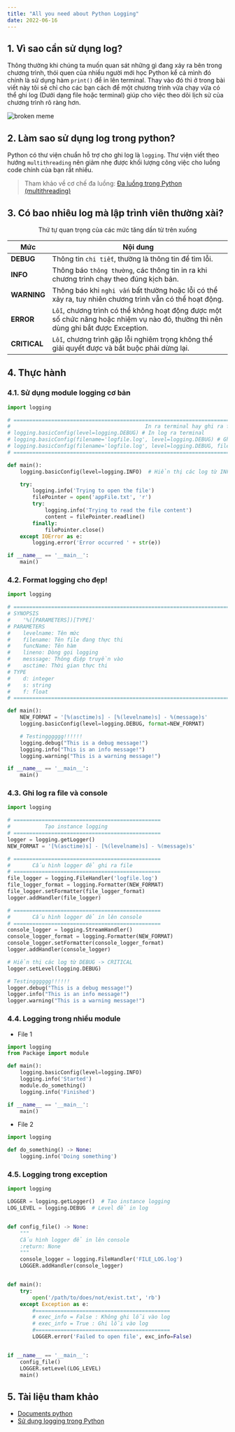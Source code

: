 ```yaml
---
title: "All you need about Python Logging"
date: 2022-06-16
---
```

## 1. Vì sao cần sử dụng log?
Thông thường khi chúng ta muốn quan sát những gì đang xảy ra bên trong chương trình, thói quen của nhiều người
mới học Python kể cả mình đó chính là sử dụng hàm `print()` để in lên terminal. Thay vào đó thì ở trong bài viết
này tôi sẽ chỉ cho các bạn cách để một chương trình vừa chạy vừa có thể ghi log (Dưới dạng file hoặc terminal)
giúp cho việc theo dõi lịch sử của chương trình rõ ràng hơn.

<img src="../assets/images/2022-06-16-python-logging/meme.png" alt="broken meme">

## 2. Làm sao sử dụng log trong python?
Python có thư viện chuẩn hỗ trợ cho ghi log là `logging`. Thư viện viết theo hướng `multithreading` nên
giảm nhẹ được khối lượng công việc cho luồng code chính của bạn rất nhiều.

> Tham khảo về cơ chế đa luồng: [Đa luồng trong Python (multithreading)](https://viblo.asia/p/da-luong-trong-python-multithreading-WAyK8MO6ZxX)

## 3. Có bao nhiêu log mà lập trình viên thường xài?
<center>Thứ tự quan trọng của các mức tăng dần từ trên xuống</center>

| Mức            | Nội dung |
| -----------    | ----------- |
| **DEBUG**      | Thông tin `chi tiết`, thường là thông tin để tìm lỗi.|
| **INFO**       | Thông báo `thông thường`, các thông tin in ra khi chương trình chạy theo đúng kịch bản.|
| **WARNING**    | Thông báo khi `nghi vấn` bất thường hoặc lỗi có thể xảy ra, tuy nhiên chương trình vẫn có thể hoạt động.|
| **ERROR**      | `Lỗi`, chương trình có thể không hoạt động được một số chức năng hoặc nhiệm vụ nào đó, thường thì nên dùng ghi bắt được Exception.|
| **CRITICAL**   | `Lỗi`, chương trình gặp lỗi nghiêm trọng không thể giải quyết được và bắt buộc phải dừng lại.|

## 4. Thực hành

### 4.1. Sử dụng module logging cơ bản
```python
import logging

# ====================================================================================================================
#                                           In ra terminal hay ghi ra file?
# logging.basicConfig(level=logging.DEBUG) # In log ra terminal
# logging.basicConfig(filename='logfile.log', level=logging.DEBUG) # Ghi log ra file, log sẽ ghi tiếp các từ trước đó
# logging.basicConfig(filename='logfile.log', level=logging.DEBUG, filemode='w') # Ghi log ra file, log sẽ ghi đè file
# ====================================================================================================================

def main():
    logging.basicConfig(level=logging.INFO)  # Hiển thị các log từ INFO -> CRITICAL

    try:
        logging.info('Trying to open the file')
        filePointer = open('appFile.txt', 'r')
        try:
            logging.info('Trying to read the file content')
            content = filePointer.readline()
        finally:
            filePointer.close()
    except IOError as e:
        logging.error('Error occurred ' + str(e))

if __name__ == '__main__':
    main()
```
### 4.2. Format logging cho đẹp!
```python
import logging

# =======================================================================================
# SYNOPSIS
#    '%([PARAMETERS])[TYPE]'
# PARAMETERS
#    levelname: Tên mức
#    filename: Tên file đang thực thi
#    funcName: Tên hàm
#    lineno: Dòng gọi logging
#    messsage: Thông điệp truyền vào
#    asctime: Thời gian thực thi
# TYPE
#    d: integer
#    s: string
#    f: float
# =======================================================================================

def main():
    NEW_FORMAT = '[%(asctime)s] - [%(levelname)s] - %(message)s'
    logging.basicConfig(level=logging.DEBUG, format=NEW_FORMAT)

    # Testingggggg!!!!!!
    logging.debug("This is a debug message!")
    logging.info("This is an info message!")
    logging.warning("This is a warning message!")

if __name__ == '__main__':
    main()
```
### 4.3. Ghi log ra file và console
```python
import logging

# ===============================================
#           Tạo instance logging
# ===============================================
logger = logging.getLogger()
NEW_FORMAT = '[%(asctime)s] - [%(levelname)s] - %(message)s'

# ===============================================
#       Cấu hình logger để ghi ra file
# ===============================================
file_logger = logging.FileHandler('logfile.log')
file_logger_format = logging.Formatter(NEW_FORMAT)
file_logger.setFormatter(file_logger_format)
logger.addHandler(file_logger)

# ===============================================
#       Cấu hình logger để in lên console
# ===============================================
console_logger = logging.StreamHandler()
console_logger_format = logging.Formatter(NEW_FORMAT)
console_logger.setFormatter(console_logger_format)
logger.addHandler(console_logger)

# Hiển thị các log từ DEBUG -> CRITICAL
logger.setLevel(logging.DEBUG)

# Testingggggg!!!!!!
logger.debug("This is a debug message!")
logger.info("This is an info message!")
logger.warning("This is a warning message!")
```
### 4.4. Logging trong nhiều module
* File 1
```python
import logging
from Package import module

def main():
    logging.basicConfig(level=logging.INFO)
    logging.info('Started')
    module.do_something()
    logging.info('Finished')

if __name__ == '__main__':
    main()
```

* File 2
```python
import logging

def do_something() -> None:
    logging.info('Doing something')
```

### 4.5. Logging trong exception
```python
import logging

LOGGER = logging.getLogger()  # Tạo instance logging
LOG_LEVEL = logging.DEBUG  # Level để in log


def config_file() -> None:
    """
    Cấu hình logger để in lên console
    :return: None
    """
    console_logger = logging.FileHandler('FILE_LOG.log')
    LOGGER.addHandler(console_logger)


def main():
    try:
        open('/path/to/does/not/exist.txt', 'rb')
    except Exception as e:
        #===========================================
        # exec_info = False : Không ghi lỗi vào log
        # exec_info = True : Ghi lỗi vào log
        #===========================================
        LOGGER.error('Failed to open file', exc_info=False)


if __name__ == '__main__':
    config_file()
    LOGGER.setLevel(LOG_LEVEL)
    main()
```
## 5. Tài liệu tham khảo
* [Documents python](https://docs.python.org/3/library/logging.html)
* [Sử dụng logging trong Python](https://cuccode.com/python_logging.html)
